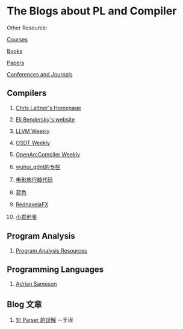 # The Blogs about PL and Compiler

Other Resource:

[Courses](https://github.com/shining1984/PL-Compiler-Course-Collection/blob/master/Courses.md)

[Books](https://github.com/shining1984/PL-Compiler-Course-Collection/blob/master/Books.md)

[Papers](https://github.com/shining1984/PL-Compiler-Course-Collection/blob/master/Papers.md)

[Conferences and Journals](https://github.com/shining1984/PL-Compiler-Resource/blob/master/Conferences_Journals.md)

## Compilers

1. [Chris Lattner's Homepage](http://nondot.org/sabre/)

2. [Eli Bendersky's website](https://eli.thegreenplace.net/)

3. [LLVM Weekly](http://llvmweekly.org/)

4. [OSDT Weekly](https://github.com/hellogcc/osdt-weekly)

5. [OpenArcCompiler Weekly](https://zhuanlan.zhihu.com/llvm-clang)

6. [wuhui_gdnt的专栏](https://blog.csdn.net/wuhui_gdnt)

7. [电影旅行敲代码](https://blog.csdn.net/dashuniuniu)

8. [蓝色](https://www.zhihu.com/people/lan-se-52-30)

9. [RednaxelaFX](https://www.zhihu.com/people/rednaxelafx)

10. [小乖他爹](https://www.zhihu.com/people/shiningning)

## Program Analysis

1. [Program Analysis Resources](https://gist.github.com/MattPD/00573ee14bf85ccac6bed3c0678ddbef)

## Programming Languages

1. [Adrian Sampson](https://www.cs.cornell.edu/~asampson/)

## Blog 文章

1. [对 Parser 的误解](http://www.yinwang.org/blog-cn/2015/09/19/parser) --王垠
